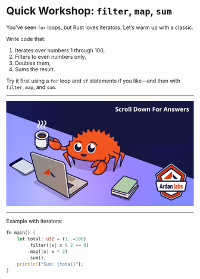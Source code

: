 # Quick Workshop: `filter`, `map`, `sum`

You’ve seen `for` loops, but Rust loves iterators. Let’s warm up with a classic.

Write code that:

1. Iterates over numbers 1 through 100,
2. Filters to even numbers only,
3. Doubles them,
4. Sums the result.

Try it first using a `for` loop and `if` statements if you like—and then with `filter`, `map`, and `sum`.

---

![](../../images/ScrollTime.png)

---

Example with iterators:

```rust
fn main() {
    let total: u32 = (1..=100)
        .filter(|x| x % 2 == 0)
        .map(|x| x * 2)
        .sum();
    println!("Sum: {total}");
}